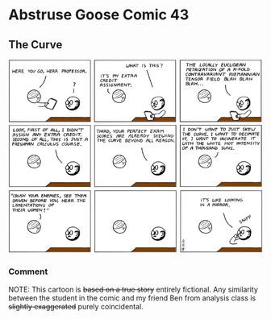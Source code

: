 # Abstruse Goose Comic 43
## The Curve

![image](the_curve.png)
### Comment
NOTE: This cartoon is <span style="text-decoration: line-through;">based on a true story</span> entirely fictional.
Any similarity between the student in the comic and my friend Ben
from analysis class is <span style="text-decoration: line-through;">slightly exaggerated</span> purely coincidental.
